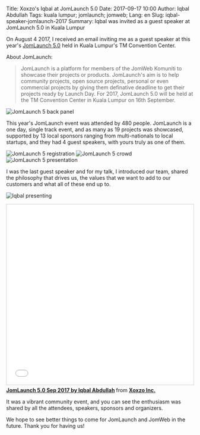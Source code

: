 Title: Xoxzo's Iqbal at JomLaunch 5.0
Date: 2017-09-17 10:00
Author: Iqbal Abdullah
Tags: kuala lumpur; jomlaunch; jomweb;
Lang: en
Slug: iqbal-speaker-jomlaunch-2017
Summary: Iqbal was invited as a guest speaker at JomLaunch 5.0 in Kuala Lumpur

On August 4 2017, I received an email inviting me as a guest speaker at this year's
[JomLaunch 5.0](http://launch.jomweb.my/) held in Kuala Lumpur's TM Convention Center.

About JomLaunch:

> JomLaunch is a platform for members of the JomWeb Komuniti to showcase their
> projects or products. JomLaunch's aim is to help community projects, open source
> projects, personal or even commercial projects by giving them definative
> deadline to get their projects ready by Launch Day. For 2017, JomLaunch 5.0
> will be held at the TM Convention Center in Kuala Lumpur on 16th September.

![JomLaunch 5 back panel]({filename}/images/jomlaunch-sep-2017/IMAG0382.jpg)

This year's JomLaunch event was attended by 480 people. JomLaunch is a
one day, single track event, and as many as 19 projects was showcased, supported
by 13 local sponsors ranging from multi-nationals to local startups, and they had
4 guest speakers, with yours truly as one of them. 

![JomLaunch 5 registration]({filename}/images/jomlaunch-sep-2017/IMAG0377.jpg)
![JomLaunch 5 crowd]({filename}/images/jomlaunch-sep-2017/IMAG0378.jpg)
![JomLaunch 5 presentation]({filename}/images/jomlaunch-sep-2017/IMAG0379.jpg)

I was the last guest speaker and for my talk, I introduced our team, shared the philosophy
that drives us, the values that we want to add to our customers and what all of
these end up to. 

![Iqbal presenting]({filename}/images/jomlaunch-sep-2017/iqbal-presentation.jpg)

<iframe src="//www.slideshare.net/slideshow/embed_code/key/2aQCNO9N2oeNie"
width="595" height="485" frameborder="0" marginwidth="0" marginheight="0"
scrolling="no" style="border:1px solid #CCC; border-width:1px;
margin-bottom:5px; max-width: 100%;" allowfullscreen> </iframe> <div
style="margin-bottom:5px"> <strong> <a
href="//www.slideshare.net/xoxzo/jomlaunch-50-sep-2017-by-iqbal-abdullah"
title="JomLaunch 5.0 Sep 2017 by Iqbal Abdullah" target="_blank">JomLaunch 5.0
Sep 2017 by Iqbal Abdullah</a> </strong> from <strong><a
href="https://www.slideshare.net/xoxzo" target="_blank">Xoxzo Inc.</a></strong>
</div>

It was a vibrant community event, and you can see the enthusiasm was shared by all the
attendees, speakers, sponsors and organizers.

We hope to see better things to come for JomLaunch and JomWeb in the future. Thank you for
having us!

